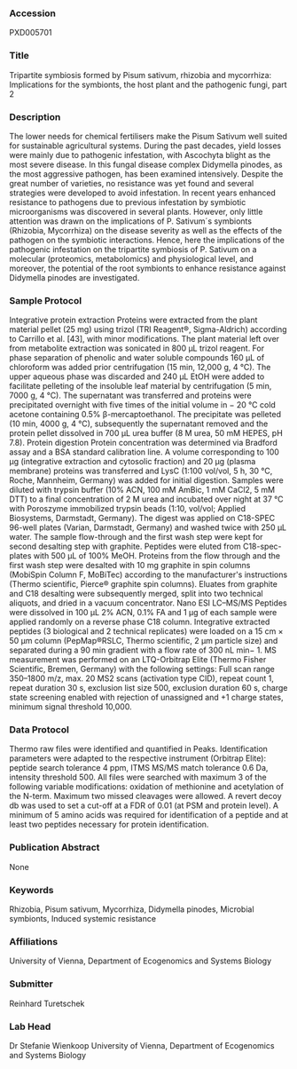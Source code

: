 ### Accession
PXD005701

### Title
Tripartite symbiosis formed by Pisum sativum, rhizobia and mycorrhiza: Implications for the symbionts, the host plant and the pathogenic fungi, part 2

### Description
The lower needs for chemical fertilisers make the Pisum Sativum well suited for sustainable agricultural systems. During the past decades, yield losses were mainly due to pathogenic infestation, with Ascochyta blight as the most severe disease. In this fungal disease complex Didymella pinodes, as the most aggressive pathogen, has been examined intensively. Despite the great number of varieties, no resistance was yet found and several strategies were developed to avoid infestation. In recent years enhanced resistance to pathogens due to previous infestation by symbiotic microorganisms was discovered in several plants. However, only little attention was drawn on the implications of P. Sativum´s symbionts (Rhizobia, Mycorrhiza) on the disease severity as well as the effects of the pathogen on the symbiotic interactions. Hence, here the implications of the pathogenic infestation on the tripartite symbiosis of P. Sativum on a molecular (proteomics, metabolomics) and physiological level, and moreover, the potential of the root symbionts to enhance resistance against Didymella pinodes are investigated.

### Sample Protocol
Integrative protein extraction Proteins were extracted from the plant material pellet (25 mg) using trizol (TRI Reagent®, Sigma-Aldrich) according to Carrillo et al. [43], with minor modifications. The plant material left over from metabolite extraction was sonicated in 800 μL trizol reagent. For phase separation of phenolic and water soluble compounds 160 μL of chloroform was added prior centrifugation (15 min, 12,000 g, 4 °C). The upper aqueous phase was discarded and 240 μL EtOH were added to facilitate pelleting of the insoluble leaf material by centrifugation (5 min, 7000 g, 4 °C). The supernatant was transferred and proteins were precipitated overnight with five times of the initial volume in − 20 °C cold acetone containing 0.5% β-mercaptoethanol. The precipitate was pelleted (10 min, 4000 g, 4 °C), subsequently the supernatant removed and the protein pellet dissolved in 700 μL urea buffer (8 M urea, 50 mM HEPES, pH 7.8). Protein digestion Protein concentration was determined via Bradford assay and a BSA standard calibration line. A volume corresponding to 100 μg (integrative extraction and cytosolic fraction) and 20 μg (plasma membrane) proteins was transferred and LysC (1:100 vol/vol, 5 h, 30 °C, Roche, Mannheim, Germany) was added for initial digestion. Samples were diluted with trypsin buffer (10% ACN, 100 mM AmBic, 1 mM CaCl2, 5 mM DTT) to a final concentration of 2 M urea and incubated over night at 37 °C with Poroszyme immobilized trypsin beads (1:10, vol/vol; Applied Biosystems, Darmstadt, Germany). The digest was applied on C18-SPEC 96-well plates (Varian, Darmstadt, Germany) and washed twice with 250 μL water. The sample flow-through and the first wash step were kept for second desalting step with graphite. Peptides were eluted from C18-spec-plates with 500 μL of 100% MeOH. Proteins from the flow through and the first wash step were desalted with 10 mg graphite in spin columns (MobiSpin Column F, MoBiTec) according to the manufacturer's instructions (Thermo scientific, Pierce® graphite spin columns). Eluates from graphite and C18 desalting were subsequently merged, split into two technical aliquots, and dried in a vacuum concentrator.  Nano ESI LC–MS/MS Peptides were dissolved in 100 μL 2% ACN, 0.1% FA and 1 μg of each sample were applied randomly on a reverse phase C18 column. Integrative extracted peptides (3 biological and 2 technical replicates) were loaded on a 15 cm × 50 μm column (PepMap®RSLC, Thermo scientific, 2 μm particle size) and separated during a 90 min gradient with a flow rate of 300 nL min− 1. MS measurement was performed on an LTQ-Orbitrap Elite (Thermo Fisher Scientific, Bremen, Germany) with the following settings: Full scan range 350–1800 m/z, max. 20 MS2 scans (activation type CID), repeat count 1, repeat duration 30 s, exclusion list size 500, exclusion duration 60 s, charge state screening enabled with rejection of unassigned and +1 charge states, minimum signal threshold 10,000.

### Data Protocol
Thermo raw files were identified and quantified in Peaks. Identification parameters were adapted to the respective instrument (Orbitrap Elite): peptide search tolerance 4 ppm, ITMS MS/MS match tolerance 0.6 Da, intensity threshold 500. All files were searched with maximum 3 of the following variable modifications: oxidation of methionine and acetylation of the N-term. Maximum two missed cleavages were allowed. A revert decoy db was used to set a cut-off at a FDR of 0.01 (at PSM and protein level). A minimum of 5 amino acids was required for identification of a peptide and at least two peptides necessary for protein identification.

### Publication Abstract
None

### Keywords
Rhizobia, Pisum sativum, Mycorrhiza, Didymella pinodes, Microbial symbionts, Induced systemic resistance

### Affiliations
University of Vienna, Department of Ecogenomics and Systems Biology

### Submitter
Reinhard Turetschek

### Lab Head
Dr Stefanie Wienkoop
University of Vienna, Department of Ecogenomics and Systems Biology


